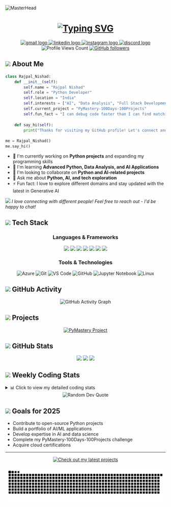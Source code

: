 ![MasterHead](https://user-images.githubusercontent.com/74038190/241765440-80728820-e06b-4f96-9c9e-9df46f0cc0a5.gif)

<h1 align="center">
  <a href="https://git.io/typing-svg">
    <img src="https://readme-typing-svg.herokuapp.com?font=Fira+Code&weight=600&size=30&pause=1000&color=6C22F7&center=true&vCenter=true&random=false&width=600&height=70&lines=Hi%2C+I'm+Rajpal+Nishad;Python+Developer;AI+Enthusiast;Always+Learning+New+Things" alt="Typing SVG" />
  </a>
</h1>

<div align="center">
  <a href="https://mail.google.com/mail/u/0/?view=cm&fs=1&to=rajpal010304@gmail.com&su=SUBJECT&body=BODY&tf=1" target="_blank">
    <img src="https://img.shields.io/static/v1?message=Gmail&logo=gmail&label=&color=D14836&logoColor=white&labelColor=&style=for-the-badge" height="30" alt="gmail logo" />
  </a>
  <a href="https://www.linkedin.com/in/rajpalnishad" target="_blank">
    <img src="https://img.shields.io/static/v1?message=LinkedIn&logo=linkedin&label=&color=0077B5&logoColor=white&labelColor=&style=for-the-badge" height="30" alt="linkedin logo" />
  </a>
  <a href="https://www.instagram.com/ig.nishad_raj/" target="_blank">
    <img src="https://img.shields.io/static/v1?message=Instagram&logo=instagram&label=&color=E4405F&logoColor=white&labelColor=&style=for-the-badge" height="30" alt="instagram logo" />
  </a>
  <a href="https://discord.com/users/nishad_raj" target="_blank">
    <img src="https://img.shields.io/static/v1?message=Discord&logo=discord&label=&color=7289DA&logoColor=white&labelColor=&style=for-the-badge" height="30" alt="discord logo" />
  </a>
</div>

<div align="center">
  <img src="https://komarev.com/ghpvc/?username=FoXDev-404&style=flat-square&color=blueviolet" alt="Profile Views Count">
  <a href="https://github.com/FoXDev-404?tab=followers">
    <img src="https://img.shields.io/github/followers/FoXDev-404?style=social" alt="GitHub followers">
  </a>
</div>

## <img src="https://media.giphy.com/media/VgCDAzcKvsR6OM0uWg/giphy.gif" width="50"> About Me

```python
class Rajpal_Nishad:
    def __init__(self):
        self.name = "Rajpal Nishad"
        self.role = "Python Developer"
        self.location = "India"
        self.interests = ["AI", "Data Analysis", "Full Stack Development"]
        self.current_project = "PyMastery-100Days-100Projects"
        self.fun_fact = "I can debug code faster than I can find matching socks!"

    def say_hi(self):
        print("Thanks for visiting my GitHub profile! Let's connect and build something amazing!")

me = Rajpal_Nishad()
me.say_hi()
```

- 🔭 I'm currently working on **Python projects** and expanding my programming skills
- 🌱 I'm learning **Advanced Python, Data Analysis, and AI Applications**
- 👯 I'm looking to collaborate on **Python and AI-related projects**
- 💬 Ask me about **Python, AI, and tech exploration**
- ⚡ Fun fact: I love to explore different domains and stay updated with the latest in Generative AI

<img src="https://media.giphy.com/media/LnQjpWaON8nhr21vNW/giphy.gif" width="60"> <em>I love connecting with different people! Feel free to reach out - I'd be happy to chat!</em>

## <img src="https://media2.giphy.com/media/QssGEmpkyEOhBCb7e1/giphy.gif" width="25"> Tech Stack

<div align="center">
  <h3>Languages & Frameworks</h3>

  <!-- Programming Languages -->
  <img src="https://img.shields.io/badge/python-3670A0?style=for-the-badge&logo=python&logoColor=ffdd54" />
  <img src="https://img.shields.io/badge/javascript-F7DF1E?style=for-the-badge&logo=javascript&logoColor=black" />
  <img src="https://img.shields.io/badge/C-00599C?style=for-the-badge&logo=c&logoColor=white" />

  <!-- Frontend -->
  <img src="https://img.shields.io/badge/html5-e34c26?style=for-the-badge&logo=html5&logoColor=white" />
  <img src="https://img.shields.io/badge/css3-1572B6?style=for-the-badge&logo=css3&logoColor=white" />

  <!-- Backend & Templating -->
  <img src="https://img.shields.io/badge/node.js-339933?style=for-the-badge&logo=nodedotjs&logoColor=white" />
  <img src="https://img.shields.io/badge/ejs-8e44ad?style=for-the-badge&logo=javascript&logoColor=white" />


  <h3>Tools & Technologies</h3>

![Azure](https://img.shields.io/badge/azure-%230072C6.svg?style=for-the-badge&logo=microsoftazure&logoColor=white)
![Git](https://img.shields.io/badge/git-%23F05033.svg?style=for-the-badge&logo=git&logoColor=white)
![VS Code](https://img.shields.io/badge/Visual%20Studio%20Code-0078d7.svg?style=for-the-badge&logo=visual-studio-code&logoColor=white)
![GitHub](https://img.shields.io/badge/github-%23121011.svg?style=for-the-badge&logo=github&logoColor=white)
![Jupyter Notebook](https://img.shields.io/badge/jupyter-%23FA0F00.svg?style=for-the-badge&logo=jupyter&logoColor=white)
![Linux](https://img.shields.io/badge/Linux-FCC624?style=for-the-badge&logo=linux&logoColor=black)

</div>

## <img src="https://media.giphy.com/media/iY8CRBdQXODJSCERIr/giphy.gif" width="30"> GitHub Activity

<div align="center">
  <img src="https://github-readme-activity-graph.vercel.app/graph?username=FoXDev-404&theme=dracula" alt="GitHub Activity Graph" />
</div>

## <img src="https://media.giphy.com/media/jSKBmKkvo2dPQQtsR1/giphy.gif" width="35"> Projects

<div align="center">
  <a href="https://github.com/FoXDev-404/PyMastery-100Days-100Projects">
    <img src="https://github-readme-stats.vercel.app/api/pin/?username=FoXDev-404&repo=PyMastery-100Days-100Projects&theme=radical" alt="PyMastery Project" />
  </a>
</div>

## <img src="https://media.giphy.com/media/W5eoZHPpUx9sapR0eu/giphy.gif" width="30"> GitHub Stats

<div align="center">
  <img src="https://github-readme-stats.vercel.app/api?username=FoXDev-404&theme=synthwave&show_icons=true&count_private=true" height="150" />
  <img src="https://github-readme-streak-stats.herokuapp.com/?user=FoXDev-404&theme=synthwave" height="150" />
  <img src="https://github-readme-stats.vercel.app/api/top-langs/?username=FoXDev-404&theme=synthwave&layout=compact" height="150" />
</div>

## <img src="https://media.giphy.com/media/lGhBlBMIN2XsYteTOT/giphy.gif" width="30"> Weekly Coding Stats

<details>
  <summary>📊 Click to view my detailed coding stats</summary>
  
<!--START_SECTION:waka-->
![Code Time](http://img.shields.io/badge/Code%20Time-220%20hrs%2042%20mins-blue)

![Lines of code](https://img.shields.io/badge/From%20Hello%20World%20I%27ve%20Written-1.3%20million%20lines%20of%20code-blue)

**I'm a Night 🦉** 

```text
🌞 Morning                11 commits          ░░░░░░░░░░░░░░░░░░░░░░░░░   00.49 % 
🌆 Daytime                148 commits         ██░░░░░░░░░░░░░░░░░░░░░░░   06.60 % 
🌃 Evening                1708 commits        ███████████████████░░░░░░   76.22 % 
🌙 Night                  374 commits         ████░░░░░░░░░░░░░░░░░░░░░   16.69 % 
```
📅 **I'm Most Productive on Sunday** 

```text
Monday                   309 commits         ███░░░░░░░░░░░░░░░░░░░░░░   13.79 % 
Tuesday                  269 commits         ███░░░░░░░░░░░░░░░░░░░░░░   12.00 % 
Wednesday                322 commits         ████░░░░░░░░░░░░░░░░░░░░░   14.37 % 
Thursday                 293 commits         ███░░░░░░░░░░░░░░░░░░░░░░   13.07 % 
Friday                   347 commits         ████░░░░░░░░░░░░░░░░░░░░░   15.48 % 
Saturday                 346 commits         ████░░░░░░░░░░░░░░░░░░░░░   15.44 % 
Sunday                   355 commits         ████░░░░░░░░░░░░░░░░░░░░░   15.84 % 
```


📊 **This Week I Spent My Time On** 

```text
🕑︎ Time Zone: Asia/Kolkata

💬 Programming Languages: 
No Activity Tracked This Week

🔥 Editors: 
No Activity Tracked This Week

🐱‍💻 Projects: 
No Activity Tracked This Week

💻 Operating System: 
No Activity Tracked This Week
```

**I Mostly Code in HTML** 

```text
CSS                      4 repos             █████░░░░░░░░░░░░░░░░░░░░   19.05 % 
JavaScript               4 repos             █████░░░░░░░░░░░░░░░░░░░░   19.05 % 
C                        4 repos             █████░░░░░░░░░░░░░░░░░░░░   19.05 % 
Python                   2 repos             ██░░░░░░░░░░░░░░░░░░░░░░░   09.52 % 
Java                     2 repos             ██░░░░░░░░░░░░░░░░░░░░░░░   09.52 % 
```




 Last Updated on 07/10/2025 18:49:10 UTC
<!--END_SECTION:waka-->
  
</details>

<div align="center">
  <img src="https://quotes-github-readme.vercel.app/api?type=horizontal&theme=radical" alt="Random Dev Quote" />
</div>

## <img src="https://media.giphy.com/media/MIGbtLZoVjbl0bYbAd/giphy.gif" width="30"> Goals for 2025

- Contribute to open-source Python projects
- Build a portfolio of AI/ML applications
- Develop expertise in AI and data science
- Complete my PyMastery-100Days-100Projects challenge
- Acquire cloud certifications

---

<div align="center">
  <a href="https://github.com/FoXDev-404">
    <img src="https://img.shields.io/badge/Check%20out%20my%20latest%20projects!-%23181717?style=for-the-badge&logo=github&logoColor=white" alt="Check out my latest projects">
  </a>
  <br><br>
  <picture>
    <source media="(prefers-color-scheme: dark)" srcset="https://raw.githubusercontent.com/FoXDev-404/FoXDev-404/output/github-contribution-grid-snake-dark.svg">
    <source media="(prefers-color-scheme: light)" srcset="https://raw.githubusercontent.com/FoXDev-404/FoXDev-404/output/github-contribution-grid-snake.svg">
    <img alt="github contribution grid snake animation" src="https://raw.githubusercontent.com/FoXDev-404/FoXDev-404/output/github-contribution-grid-snake-dark.svg">
  </picture>
</div>

